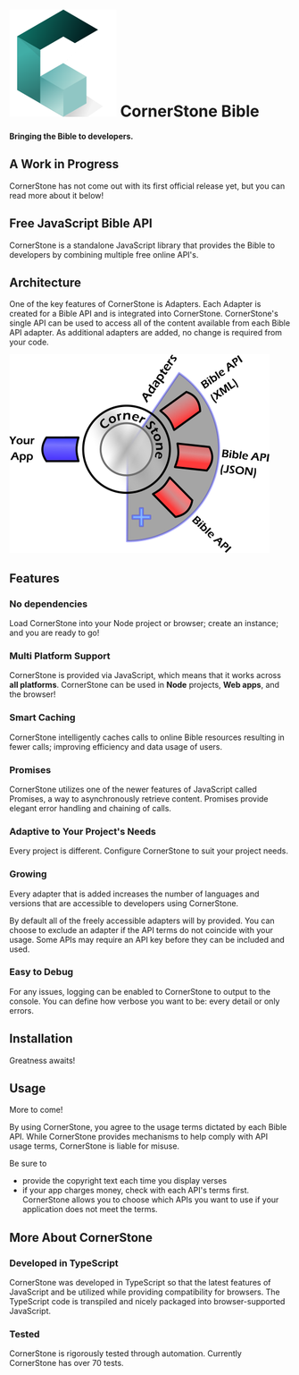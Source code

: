 # ![CornerStone][cornerstone] CornerStone Bible
**Bringing the Bible to developers.**

## A Work in Progress
CornerStone has not come out with its first official release yet, but you can read more about it below!

## Free JavaScript Bible API
CornerStone is a standalone JavaScript library that provides the Bible to developers by combining multiple free online API's.

## Architecture
One of the key features of CornerStone is Adapters. Each Adapter is created for a Bible API and is integrated into CornerStone. CornerStone's single API can be used to access all of the content available from each Bible API adapter. As additional adapters are added, no change is required from your code.

![CornerStone Architecture][architecture]

## Features

### No dependencies
Load CornerStone into your Node project or browser; create an instance; and you are ready to go!

### Multi Platform Support
CornerStone is provided via JavaScript, which means that it works across **all platforms**. CornerStone can be used in **Node** projects, **Web apps**, and the browser!  

### Smart Caching
CornerStone intelligently caches calls to online Bible resources resulting in fewer calls; improving efficiency and data usage of users.

### Promises
CornerStone utilizes one of the newer features of JavaScript called Promises, a way to asynchronously retrieve content. Promises provide elegant error handling and chaining of calls.

### Adaptive to Your Project's Needs
Every project is different. Configure CornerStone to suit your project needs.

### Growing
Every adapter that is added increases the number of languages and versions that are accessible to developers using CornerStone.

By default all of the freely accessible adapters will by provided. You can choose to exclude an adapter if the API terms do not coincide with your usage. Some APIs may require an API key before they can be included and used.

### Easy to Debug
For any issues, logging can be enabled to CornerStone to output to the console. You can define how verbose you want to be: every detail or only errors.

## Installation
Greatness awaits!

## Usage
More to come!

By using CornerStone, you agree to the usage terms dictated by each Bible API. While CornerStone provides mechanisms to help comply with API usage terms, CornerStone is liable for misuse.

Be sure to
* provide the copyright text each time you display verses
* if your app charges money, check with each API's terms first. CornerStone allows you to choose which APIs you want to use if your application does not meet the terms.

## More About CornerStone
### Developed in TypeScript
CornerStone was developed in TypeScript so that the latest features of JavaScript and be utilized while providing compatibility for browsers. The TypeScript code is transpiled and nicely packaged into browser-supported JavaScript.

### Tested
CornerStone is rigorously tested through automation. Currently CornerStone has over 70 tests.

[cornerstone]: ./images/cornerstone-green192x192.png
[architecture]: ./images/architecture.png
